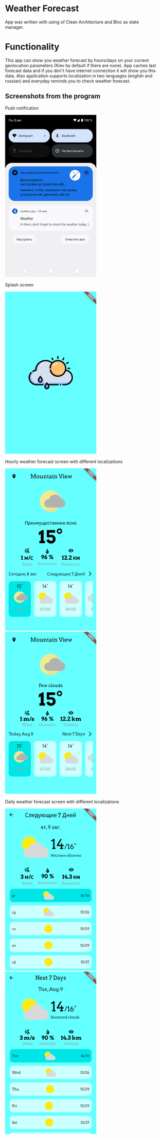 # Weather Forecast
App was written with using of Clean Architecture and Bloc as state manager.

# Functionality
This app can show you weather forecast by hours/days on your current geolocation parameters (Kiev by default if there are none). App caches last forecast data and if you don't have internet connection it will show you this data. Also application supports localization in two languages (english and russian) and everyday reminds you to check weather forecast.

## Screenshots from the program

<p>Push notification</p>
<img src="screenshots/fcm_notification.png" alt="" width="300">

<p>Splash screen</p>
<img src="screenshots/splash_screen.png" alt="" width="300">

<p>Hourly weather forecast screen with different localizations</p>

<p float="left">
  <img src="screenshots/hourly_forecast_ru.png" alt="" width="300">
  <img src="screenshots/hourly_forecast_en.png" alt="" width="300">
</p>

<p>Daily weather forecast screen with different localizations</p>

<p float="left">
  <img src="screenshots/daily_forecast_ru.png" alt="" width="300">
  <img src="screenshots/daily_forecast_en.png" alt="" width="300">
</p>
